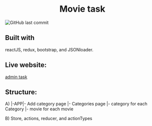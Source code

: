<h1 align='center'>Movie task</h1>

![GitHub last commit](https://img.shields.io/github/last-commit/MoShouman/adminViewMovieTask)

## Built with

reactJS, redux, bootstrap, and JSONloader.

## Live website:

<a href="https://movietask1.netlify.app/">admin task</a>

## Structure:
A) |-APP|- Add category page
	|- Categories page 
		|- category for each Category
			 |- movie for each movie

B) Store, actions, reducer, and actionTypes
